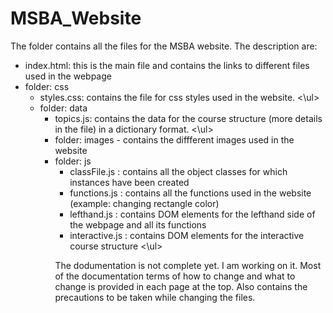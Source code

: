 # MSBA_Website
The folder contains all the files for the MSBA website. The description are:<br>
<ul>
  <li> index.html: this is the main file and contains the links to different files used in the webpage </li>
  <li> folder: css
   <ul>
     <li> styles.css: contains the file for css styles used in the website.
   <\ul>
  </li>
  <li> folder: data
   <ul>
     <li> topics.js: contains the data for the course structure (more details in the file) in a dictionary format. 
   <\ul>
  </li>
  <li> folder: images - contains the diffferent images used in the website </li>
  <li> folder: js
   <ul>
     <li> classFile.js : contains all the object classes for which instances have been created 
     <li> functions.js : contains all the functions used in the website (example: changing rectangle color)
     <li> lefthand.js : contains DOM elements for the lefthand side of the webpage and all its functions
     <li> interactive.js : contains DOM elements for the interactive course structure
   <\ul>
  </li>
 </ul>
 
The dodumentation is not complete yet. I am working on it. Most of the documentation terms of how to change and what to change is provided in each page at the top. Also contains the precautions to be taken while changing the files.
